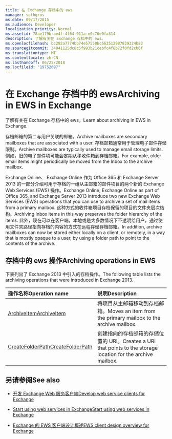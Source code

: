 ```yaml
---
title: 在 Exchange 存档中的 ews
manager: sethgros
ms.date: 09/17/2015
ms.audience: Developer
localization_priority: Normal
ms.assetid: 78ae179b-ae4f-4f64-911a-e0c70e0fa314
description: 了解有关在 Exchange 存档中的 ews。
ms.openlocfilehash: bc282a7774bb74e57550bc663512987839324b83
ms.sourcegitcommit: 34041125dc8c5f993b21cebfc4f8b72f0fd2cb6f
ms.translationtype: MT
ms.contentlocale: zh-CN
ms.lasthandoff: 06/25/2018
ms.locfileid: "19752697"
---
```

# <a name="archiving-in-ews-in-exchange"></a><span data-ttu-id="2f68c-103">在 Exchange 存档中的 ews</span><span class="sxs-lookup"><span data-stu-id="2f68c-103">Archiving in EWS in Exchange</span></span>

<span data-ttu-id="2f68c-104">了解有关在 Exchange 存档中的 ews。</span><span class="sxs-lookup"><span data-stu-id="2f68c-104">Learn about archiving in EWS in Exchange.</span></span>
  
<span data-ttu-id="2f68c-105">存档邮箱的第二与用户关联的邮箱。</span><span class="sxs-lookup"><span data-stu-id="2f68c-105">Archive mailboxes are secondary mailboxes that are associated with a user.</span></span> <span data-ttu-id="2f68c-106">存档邮箱通常用于管理电子邮件存储限制。</span><span class="sxs-lookup"><span data-stu-id="2f68c-106">Archive mailboxes are typically used to manage email storage limits.</span></span> <span data-ttu-id="2f68c-107">例如，旧的电子邮件项可能会定期从移收件箱到存档邮箱。</span><span class="sxs-lookup"><span data-stu-id="2f68c-107">For example, older email items might periodically be moved from the Inbox to the archive mailbox.</span></span> 
  
<span data-ttu-id="2f68c-108">Exchange Online、 Exchange Online 作为 Office 365 和 Exchange Server 2013 的一部分介绍可用于存档的一组从主邮箱的邮件项目的两个新的 Exchange Web Services (EWS) 操作。</span><span class="sxs-lookup"><span data-stu-id="2f68c-108">Exchange Online, Exchange Online as part of Office 365, and Exchange Server 2013 introduce two new Exchange Web Services (EWS) operations that you can use to archive a set of mail items from a primary mailbox.</span></span> <span data-ttu-id="2f68c-109">这种方式的收件箱项目存档保留的项目的文件夹层次结构。</span><span class="sxs-lookup"><span data-stu-id="2f68c-109">Archiving Inbox items in this way preserves the folder hierarchy of the items.</span></span> <span data-ttu-id="2f68c-110">此外，现在可以在客户端，本地或是大多数情况下不透明给用户，通过使用文件夹路径指向存档的内容的方式在远程存储存档邮箱。</span><span class="sxs-lookup"><span data-stu-id="2f68c-110">In addition, archive mailboxes can now be stored either locally on a client, or remotely, in a way that is mostly opaque to a user, by using a folder path to point to the contents of the archive.</span></span>
  
## <a name="archiving-operations-in-ews"></a><span data-ttu-id="2f68c-111">存档中的 ews 操作</span><span class="sxs-lookup"><span data-stu-id="2f68c-111">Archiving operations in EWS</span></span>

<span data-ttu-id="2f68c-112">下表列出了 Exchange 2013 中引入的存档操作。</span><span class="sxs-lookup"><span data-stu-id="2f68c-112">The following table lists the archiving operations that were introduced in Exchange 2013.</span></span> 
  
|<span data-ttu-id="2f68c-113">**操作名称**</span><span class="sxs-lookup"><span data-stu-id="2f68c-113">**Operation name**</span></span>|<span data-ttu-id="2f68c-114">**说明**</span><span class="sxs-lookup"><span data-stu-id="2f68c-114">**Description**</span></span>|
|:-----|:-----|
|[<span data-ttu-id="2f68c-115">ArchiveItem</span><span class="sxs-lookup"><span data-stu-id="2f68c-115">ArchiveItem</span></span>](http://msdn.microsoft.com/library/1af216b3-13ea-498e-b4fc-23513755d731%28Office.15%29.aspx) <br/> |<span data-ttu-id="2f68c-116">将项目从主邮箱移动到存档邮箱。</span><span class="sxs-lookup"><span data-stu-id="2f68c-116">Moves an item from the primary mailbox to the archive mailbox.</span></span>  <br/> |
|[<span data-ttu-id="2f68c-117">CreateFolderPath</span><span class="sxs-lookup"><span data-stu-id="2f68c-117">CreateFolderPath</span></span>](http://msdn.microsoft.com/library/5a10aa5e-3f25-4ec3-a0b9-284c30918a1f%28Office.15%29.aspx) <br/> |<span data-ttu-id="2f68c-118">创建指向的存档邮箱的存储位置的 URI。</span><span class="sxs-lookup"><span data-stu-id="2f68c-118">Creates a URI that points to the storage location for the archive mailbox.</span></span>  <br/> |
   
## <a name="see-also"></a><span data-ttu-id="2f68c-119">另请参阅</span><span class="sxs-lookup"><span data-stu-id="2f68c-119">See also</span></span>

- [<span data-ttu-id="2f68c-120">开发 Exchange Web 服务客户端</span><span class="sxs-lookup"><span data-stu-id="2f68c-120">Develop web service clients for Exchange</span></span>](develop-web-service-clients-for-exchange.md)
    
- [<span data-ttu-id="2f68c-121">Start using web services in Exchange</span><span class="sxs-lookup"><span data-stu-id="2f68c-121">Start using web services in Exchange</span></span>](start-using-web-services-in-exchange.md)
    
- [<span data-ttu-id="2f68c-122">Exchange 的 EWS 客户端设计概述</span><span class="sxs-lookup"><span data-stu-id="2f68c-122">EWS client design overview for Exchange</span></span>](ews-client-design-overview-for-exchange.md)
    

